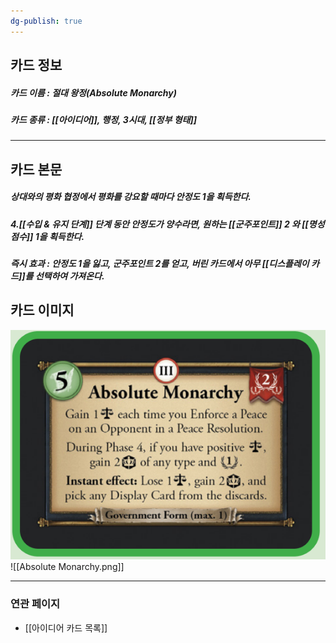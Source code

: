 ```yaml
---
dg-publish: true
---
```

## 카드 정보
##### 카드 이름 : 절대 왕정(Absolute Monarchy)
##### 카드 종류 : [[아이디어]], 행정, 3시대, [[정부 형태]]
---
## 카드 본문
##### 상대와의 평화 협정에서 평화를 강요할 때마다 안정도 1을 획득한다.
##### 4.[[수입 & 유지 단계]] 단계 동안 안정도가 양수라면, 원하는 [[군주포인트]] 2 와 [[명성 점수]] 1을 획득한다.
##### *즉시 효과* : 안정도 1을 잃고, 군주포인트 2를 얻고, 버린 카드에서 아무 [[디스플레이 카드]]를 선택하여 가져온다.

## 카드 이미지
<img src="\Assets\Absolute Monarchy.png"/>
![[Absolute Monarchy.png]]

--- 

### 연관 페이지
- [[아이디어 카드 목록]]
